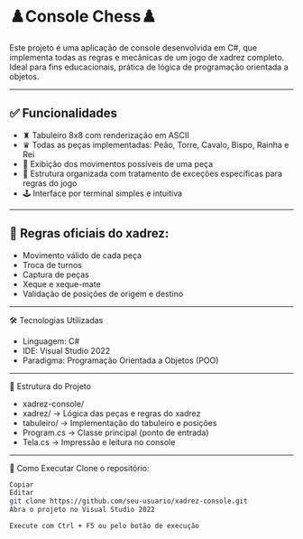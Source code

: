 # ♟️Console Chess♟️

Este projeto é uma aplicação de console desenvolvida em C#, que implementa todas as regras e mecânicas de um jogo de xadrez completo. 
Ideal para fins educacionais, prática de lógica de programação orientada a objetos.

---

## ✅ Funcionalidades
* ♜ Tabuleiro 8x8 com renderização em ASCII
* ♛ Todas as peças implementadas: Peão, Torre, Cavalo, Bispo, Rainha e Rei
* 📌 Exibição dos movimentos possíveis de uma peça
* 🧱 Estrutura organizada com tratamento de exceções específicas para regras do jogo
* 🕹️ Interface por terminal simples e intuitiva

---

## 🧠 Regras oficiais do xadrez:
* Movimento válido de cada peça
* Troca de turnos
* Captura de peças
* Xeque e xeque-mate
* Validação de posições de origem e destino

---

🛠️ Tecnologias Utilizadas
* Linguagem: C#
* IDE: Visual Studio 2022
* Paradigma: Programação Orientada a Objetos (POO)

---

📁 Estrutura do Projeto
* xadrez-console/
* xadrez/ → Lógica das peças e regras do xadrez
* tabuleiro/ → Implementação do tabuleiro e posições
* Program.cs → Classe principal (ponto de entrada)
* Tela.cs → Impressão e leitura no console

---

🚀 Como Executar
Clone o repositório:

```bash
Copiar
Editar
git clone https://github.com/seu-usuario/xadrez-console.git
Abra o projeto no Visual Studio 2022

Execute com Ctrl + F5 ou pelo botão de execução
